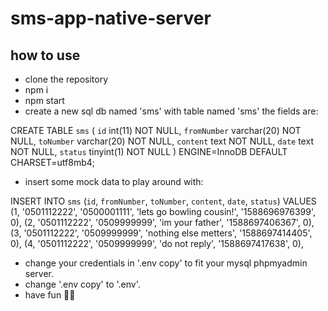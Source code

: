 # sms-app-native-server

## how to use

- clone the repository
- npm i
- npm start 
- create a new sql db named 'sms' with table named 'sms' the fields are:

CREATE TABLE `sms` (
  `id` int(11) NOT NULL,
  `fromNumber` varchar(20) NOT NULL,
  `toNumber` varchar(20) NOT NULL,
  `content` text NOT NULL,
  `date` text NOT NULL,
  `status` tinyint(1) NOT NULL
) ENGINE=InnoDB DEFAULT CHARSET=utf8mb4;

- insert some mock data to play around with: 

INSERT INTO `sms` (`id`, `fromNumber`, `toNumber`, `content`, `date`, `status`) VALUES
(1, '0501112222', '0500001111', 'lets go bowling cousin!', '1588696976399', 0),
(2, '0501112222', '0509999999', 'im your father', '1588697406367', 0),
(3, '0501112222', '0509999999', 'nothing else metters', '1588697414405', 0),
(4, '0501112222', '0509999999', 'do not reply', '1588697417638', 0),

- change your credentials in '.env copy' to fit your mysql phpmyadmin server.
- change '.env copy' to '.env'.
- have fun 🥂🍾

